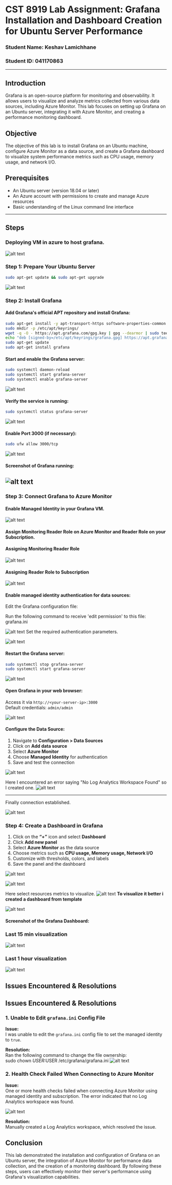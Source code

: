   
# CST 8919 Lab Assignment: Grafana Installation and Dashboard Creation for Ubuntu Server Performance  

### Student Name: Keshav Lamichhane  
### Student ID:  041170863


---

## Introduction  
Grafana is an open-source platform for monitoring and observability. It allows users to visualize and analyze metrics collected from various data sources, including Azure Monitor. This lab focuses on setting up Grafana on an Ubuntu server, integrating it with Azure Monitor, and creating a performance monitoring dashboard.

## Objective  
The objective of this lab is to install Grafana on an Ubuntu machine, configure Azure Monitor as a data source, and create a Grafana dashboard to visualize system performance metrics such as CPU usage, memory usage, and network I/O.

## Prerequisites  
- An Ubuntu server (version 18.04 or later)  
- An Azure account with permissions to create and manage Azure resources  
- Basic understanding of the Linux command line interface  

---

## Steps  

### Deploying VM in azure to host grafana.
![alt text](<Screenshots/Screenshot (256).png>)

### Step 1: Prepare Your Ubuntu Server  
```bash
sudo apt-get update && sudo apt-get upgrade
```
![alt text](<Screenshots/Screenshot (265).png>)

### Step 2: Install Grafana  
#### Add Grafana's official APT repository and install Grafana:  
```bash
sudo apt-get install -y apt-transport-https software-properties-common wget
sudo mkdir -p /etc/apt/keyrings/
wget -q -O - https://apt.grafana.com/gpg.key | gpg --dearmor | sudo tee /etc/apt/keyrings/grafana.gpg > /dev/null
echo "deb [signed-by=/etc/apt/keyrings/grafana.gpg] https://apt.grafana.com stable main" | sudo tee -a /etc/apt/sources.list.d/grafana.list
sudo apt-get update
sudo apt-get install grafana
```


#### Start and enable the Grafana server:  
```bash
sudo systemctl daemon-reload
sudo systemctl start grafana-server
sudo systemctl enable grafana-server
```
![alt text](<Screenshots/Screenshot (272).png>)
#### Verify the service is running:  
```bash
sudo systemctl status grafana-server
```
![alt text](<Screenshots/Screenshot (317).png>)

#### Enable Port 3000 (if necessary):  
```bash
sudo ufw allow 3000/tcp
```
![alt text](<Screenshots/Screenshot (293).png>)

#### Screenshot of Grafana running:

![alt text](<Screenshots/Screenshot (274).png>)
---

### Step 3: Connect Grafana to Azure Monitor  
#### Enable Managed Identity in your Grafana VM.  

![alt text](<Screenshots/Screenshot (260).png>)
#### Assign Monitoring Reader Role on Azure Monitor and Reader Role on your Subscription. 

#### Assigning Monitoring Reader Role
![alt text](<Screenshots/Screenshot (285).png>)

#### Assigning Reader Role to Subscription
![alt text](<Screenshots/Screenshot (280).png>)

#### Enable managed identity authentication for data sources:  
Edit the Grafana configuration file:

Run the following command to receive 'edit permission' to this file: grafana.ini

![alt text](<Screenshots/Screenshot (294).png>)
Set the required authentication parameters.

![alt text](<Screenshots/Screenshot 2025-03-20 143445.png>)

#### Restart the Grafana server:  
```bash
sudo systemctl stop grafana-server
sudo systemctl start grafana-server
```
![alt text](<Screenshots/Screenshot (316).png>)
#### Open Grafana in your web browser:  
Access it via `http://<your-server-ip>:3000`  
Default credentials: `admin/admin`

![alt text](<Screenshots/Screenshot (275).png>)

#### Configure the Data Source:  
1. Navigate to **Configuration > Data Sources**
2. Click on **Add data source**
3. Select **Azure Monitor**
4. Choose **Managed Identity** for authentication
5. Save and test the connection

![alt text](<Screenshots/Screenshot (297).png>)

Here I encountered an error saying "No Log Analytics Workspace Found" so I created one.
![alt text](<Screenshots/Screenshot (299).png>)

---
Finally connection established.

![alt text](<Screenshots/Screenshot (301).png>)

### Step 4: Create a Dashboard in Grafana  
1. Click on the **“+”** icon and select **Dashboard**
2. Click **Add new panel**
3. Select **Azure Monitor** as the data source
4. Choose metrics such as **CPU usage, Memory usage, Network I/O**
5. Customize with thresholds, colors, and labels
6. Save the panel and the dashboard

![alt text](<Screenshots/Screenshot (302).png>)
 
![alt text](<Screenshots/Screenshot (304).png>)

Here select resources metrics to visualize.
![alt text](<Screenshots/Screenshot (309).png>)
**To visualize it better i created a dashboard from template**

![alt text](<Screenshots/Screenshot (321).png>)



#### Screenshot of the Grafana Dashboard:
 ### Last 15 min visualization

![alt text](<Screenshots/Screenshot (319).png>)

 ### Last 1 hour visualization
 ![alt text](<Screenshots/Screenshot (320).png>)

## Issues Encountered & Resolutions  
## Issues Encountered & Resolutions  

### 1. Unable to Edit `grafana.ini` Config File  
**Issue:**  
I was unable to edit the `grafana.ini` config file to set the managed identity to `true`.  

**Resolution:**  
Ran the following command to change the file ownership:  
sudo chown $USER:$USER /etc/grafana/grafana.ini
![alt text](<Screenshots/Screenshot (294).png>)

### 2. Health Check Failed When Connecting to Azure Monitor  
**Issue:**  
One or more health checks failed when connecting Azure Monitor using managed identity and subscription. The error indicated that no Log Analytics workspace was found.  

![alt text](<Screenshots/Screenshot (298).png>)

**Resolution:**  
Manually created a Log Analytics workspace, which resolved the issue.

## Conclusion  
This lab demonstrated the installation and configuration of Grafana on an Ubuntu server, the integration of Azure Monitor for performance data collection, and the creation of a monitoring dashboard. By following these steps, users can effectively monitor their server's performance using Grafana's visualization capabilities.


